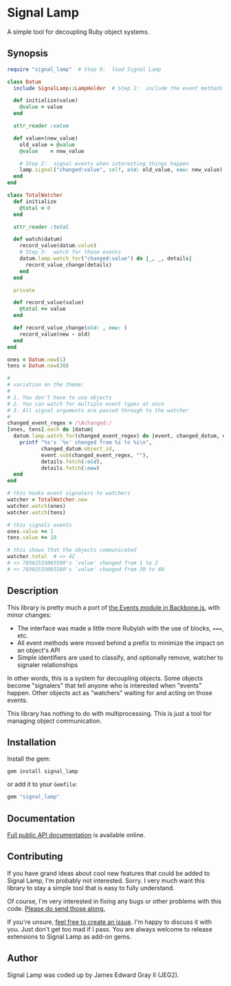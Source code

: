 # Signal Lamp

A simple tool for decoupling Ruby object systems.

## Synopsis

```ruby
require "signal_lamp"  # Step 0:  load Signal Lamp

class Datum
  include SignalLamp::LampHolder  # Step 1:  include the event methods

  def initialize(value)
    @value = value
  end

  attr_reader :value

  def value=(new_value)
    old_value = @value
    @value    = new_value

    # Step 2:  signal events when interesting things happen
    lamp.signal("changed:value", self, old: old_value, new: new_value)
  end
end

class TotalWatcher
  def initialize
    @total = 0
  end

  attr_reader :total

  def watch(datum)
    record_value(datum.value)
    # Step 3:  watch for those events
    datum.lamp.watch_for("changed:value") do |_, _, details|
      record_value_change(details)
    end
  end

  private

  def record_value(value)
    @total += value
  end

  def record_value_change(old: , new: )
    record_value(new - old)
  end
end

ones = Datum.new(1)
tens = Datum.new(30)

#
# variation on the theme:
#
# 1. You don't have to use objects
# 2. You can watch for multiple event types at once
# 3. All signal arguments are passed through to the watcher
#
changed_event_regex = /\Achanged:/
[ones, tens].each do |datum|
  datum.lamp.watch_for(changed_event_regex) do |event, changed_datum, details|
    printf "%s's `%s' changed from %i to %i\n",
           changed_datum.object_id,
           event.sub(changed_event_regex, ""),
           details.fetch(:old),
           details.fetch(:new)
  end
end

# this hooks event signalers to watchers
watcher = TotalWatcher.new
watcher.watch(ones)
watcher.watch(tens)

# this signals events
ones.value += 1
tens.value += 10

# this shows that the objects communicated
watcher.total  # => 42
# >> 70302533065580's `value' changed from 1 to 2
# >> 70302533065560's `value' changed from 30 to 40
```

## Description

This library is pretty much a port of [the Events module in Backbone.js](http://backbonejs.org/#Events), with minor changes:

* The interface was made a little more Rubyish with the use of blocks, `===`, etc.
* All event methods were moved behind a prefix to minimize the impact on an object's API
* Simple identifiers are used to classify, and optionally remove, watcher to signaler relationships

In other words, this is a system for decoupling objects.  Some objects become "signalers" that tell anyone who is interested when "events" happen.  Other objects act as "watchers" waiting for and acting on those events.

This library has nothing to do with multiprocessing.  This is just a tool for managing object communication.

## Installation

Install the gem:

```
gem install signal_lamp
```

or add it to your `Gemfile`:

```ruby
gem "signal_lamp"
```

## Documentation

[Full public API documentation](http://rdoc.info/gems/signal_lamp/frames) is available online.

## Contributing

If you have grand ideas about cool new features that could be added to Signal Lamp, I'm probably not interested.  Sorry.  I very much want this library to stay a simple tool that is easy to fully understand.

Of course, I'm very interested in fixing any bugs or other problems with this code.  [Please do send those along.](https://github.com/JEG2/signal_lamp/issues)

If you're unsure, [feel free to create an issue](https://github.com/JEG2/signal_lamp/issues).  I'm happy to discuss it with you.  Just don't get too mad if I pass.  You are always welcome to release extensions to Signal Lamp as add-on gems.

## Author

Signal Lamp was coded up by James Edward Gray II (JEG2).
